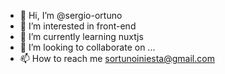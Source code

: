 - 👋 Hi, I’m @sergio-ortuno
- 👀 I’m interested in front-end
- 🌱 I’m currently learning nuxtjs
- 💞️ I’m looking to collaborate on ...
- 📫 How to reach me sortunoiniesta@gmail.com

<!---
sergio-ortuno/sergio-ortuno is a ✨ special ✨ repository because its `README.md` (this file) appears on your GitHub profile.
You can click the Preview link to take a look at your changes.
--->

